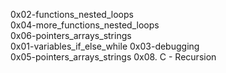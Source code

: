 0x02-functions_nested_loops  
0x04-more_functions_nested_loops  
0x06-pointers_arrays_strings               
0x01-variables_if_else_while  0x03-debugging               
0x05-pointers_arrays_strings
0x08. C - Recursion

